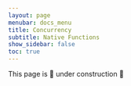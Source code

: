 ```yaml
---
layout: page
menubar: docs_menu
title: Concurrency
subtitle: Native Functions
show_sidebar: false
toc: true
---
```


This page is 🚧 under construction 🚧
